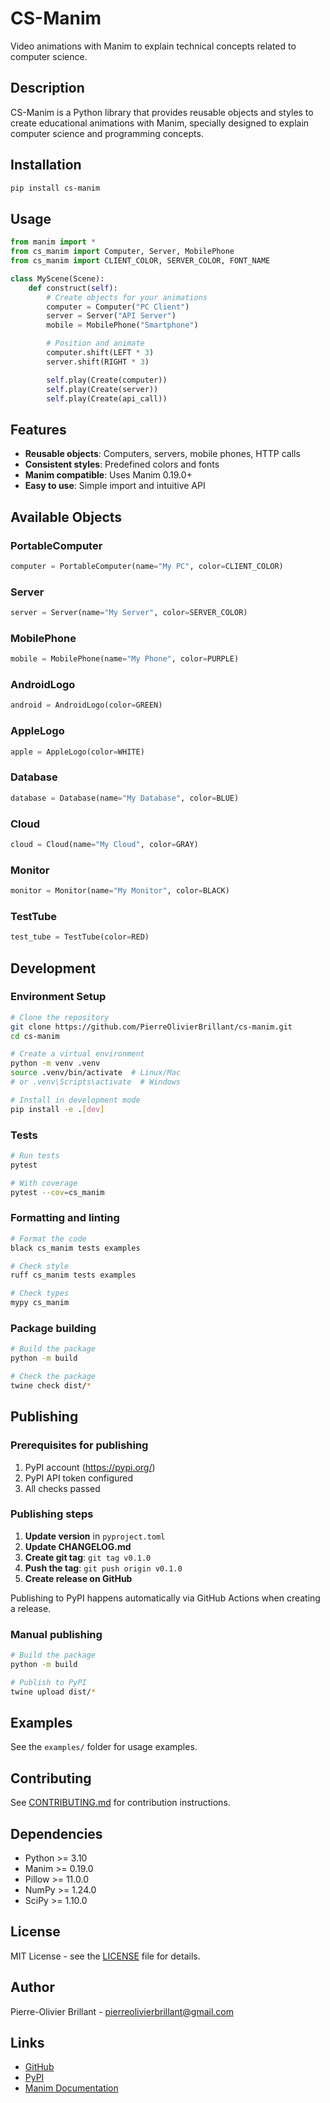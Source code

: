 # CS-Manim

Video animations with Manim to explain technical concepts related to computer science.

## Description

CS-Manim is a Python library that provides reusable objects and styles to create educational animations with Manim, specially designed to explain computer science and programming concepts.

## Installation

```bash
pip install cs-manim
```

## Usage

```python
from manim import *
from cs_manim import Computer, Server, MobilePhone
from cs_manim import CLIENT_COLOR, SERVER_COLOR, FONT_NAME

class MyScene(Scene):
    def construct(self):
        # Create objects for your animations
        computer = Computer("PC Client")
        server = Server("API Server")
        mobile = MobilePhone("Smartphone")

        # Position and animate
        computer.shift(LEFT * 3)
        server.shift(RIGHT * 3)

        self.play(Create(computer))
        self.play(Create(server))
        self.play(Create(api_call))
```

## Features

- **Reusable objects**: Computers, servers, mobile phones, HTTP calls
- **Consistent styles**: Predefined colors and fonts
- **Manim compatible**: Uses Manim 0.19.0+
- **Easy to use**: Simple import and intuitive API

## Available Objects

### PortableComputer

```python
computer = PortableComputer(name="My PC", color=CLIENT_COLOR)
```

### Server

```python
server = Server(name="My Server", color=SERVER_COLOR)
```

### MobilePhone

```python
mobile = MobilePhone(name="My Phone", color=PURPLE)
```

### AndroidLogo

```python
android = AndroidLogo(color=GREEN)
```

### AppleLogo

```python
apple = AppleLogo(color=WHITE)
```

### Database

```python
database = Database(name="My Database", color=BLUE)
```

### Cloud

```python
cloud = Cloud(name="My Cloud", color=GRAY)
```

### Monitor

```python
monitor = Monitor(name="My Monitor", color=BLACK)
```

### TestTube

```python
test_tube = TestTube(color=RED)
```

## Development

### Environment Setup

```bash
# Clone the repository
git clone https://github.com/PierreOlivierBrillant/cs-manim.git
cd cs-manim

# Create a virtual environment
python -m venv .venv
source .venv/bin/activate  # Linux/Mac
# or .venv\Scripts\activate  # Windows

# Install in development mode
pip install -e .[dev]
```

### Tests

```bash
# Run tests
pytest

# With coverage
pytest --cov=cs_manim
```

### Formatting and linting

```bash
# Format the code
black cs_manim tests examples

# Check style
ruff cs_manim tests examples

# Check types
mypy cs_manim
```

### Package building

```bash
# Build the package
python -m build

# Check the package
twine check dist/*
```

## Publishing

### Prerequisites for publishing

1. PyPI account (https://pypi.org/)
2. PyPI API token configured
3. All checks passed

### Publishing steps

1. **Update version** in `pyproject.toml`
2. **Update CHANGELOG.md**
3. **Create git tag**: `git tag v0.1.0`
4. **Push the tag**: `git push origin v0.1.0`
5. **Create release on GitHub**

Publishing to PyPI happens automatically via GitHub Actions when creating a release.

### Manual publishing

```bash
# Build the package
python -m build

# Publish to PyPI
twine upload dist/*
```

## Examples

See the `examples/` folder for usage examples.

## Contributing

See [CONTRIBUTING.md](CONTRIBUTING.md) for contribution instructions.

## Dependencies

- Python >= 3.10
- Manim >= 0.19.0
- Pillow >= 11.0.0
- NumPy >= 1.24.0
- SciPy >= 1.10.0

## License

MIT License - see the [LICENSE](LICENSE) file for details.

## Author

Pierre-Olivier Brillant - pierreolivierbrillant@gmail.com

## Links

- [GitHub](https://github.com/PierreOlivierBrillant/cs-manim)
- [PyPI](https://pypi.org/project/cs-manim/)
- [Manim Documentation](https://docs.manim.community/)
